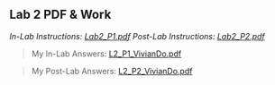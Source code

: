 ## Lab 2 PDF & Work

*In-Lab Instructions: [Lab2_P1.pdf](https://github.com/odnaiviv/CSC3320/blob/main/Labs/Lab%2002/Lab2_1.pdf)*
*Post-Lab Instructions: [Lab2_P2.pdf](https://github.com/odnaiviv/CSC3320/blob/main/Labs/Lab%2002/Lab2_2.pdf)*

>My In-Lab Answers: [L2_P1_VivianDo.pdf](https://github.com/odnaiviv/CSC3320/blob/main/Labs/Lab%2002/Lab2_P1_VivianDo.pdf)

>My Post-Lab Answers: [L2_P2_VivianDo.pdf](https://github.com/odnaiviv/CSC3320/blob/main/Labs/Lab%2002/Lab2_P2_VivianDo.pdf)
